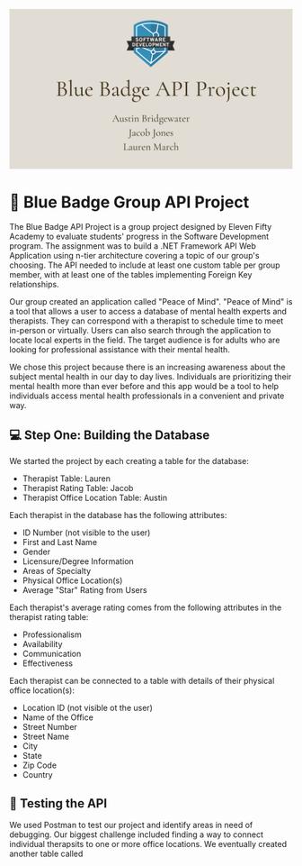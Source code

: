 ![headerphoto](bb-header-for-readme.png)
# :small_blue_diamond: Blue Badge Group API Project 

The Blue Badge API Project is a group project designed by Eleven Fifty Academy to evaluate students' progress in the Software Development program. The assignment was to build a .NET Framework API Web Application using n-tier architecture covering a topic of our group's choosing. The API needed to include at least one custom table per group member, with at least one of the tables implementing Foreign Key relationships.

Our group created an application called "Peace of Mind". "Peace of Mind" is a tool that allows a user to access a database of mental health experts and therapists. They can correspond with a therapist to schedule time to meet in-person or virtually. Users can also search through the application to locate local experts in the field. The target audience is for adults who are looking for professional assistance with their mental health.
 
We chose this project because there is an increasing awareness about the subject mental health in our day to day lives. Individuals are prioritizing their mental health more than ever before and this app would be a tool to help individuals access mental health professionals in a convenient and private way.

## :computer: Step One: Building the Database
We started the project by each creating a table for the database:
* Therapist Table: Lauren
* Therapist Rating Table: Jacob
* Therapist Office Location Table: Austin

Each therapist in the database has the following attributes:
* ID Number (not visible to the user)
* First and Last Name
* Gender
* Licensure/Degree Information
* Areas of Specialty
* Physical Office Location(s)
* Average "Star" Rating from Users

Each therapist's average rating comes from the following attributes in the therapist rating table:
* Professionalism
* Availability
* Communication
* Effectiveness

Each therapist can be connected to a table with details of their physical office location(s):
* Location ID (not visible ot the user)
* Name of the Office
* Street Number
* Street Name
* City
* State
* Zip Code
* Country

## :microscope: Testing the API
We used Postman to test our project and identify areas in need of debugging. Our biggest challenge included finding a way to connect individual therapsits to one or more office locations. We eventually created another table called 



